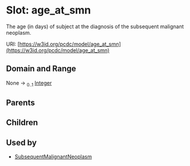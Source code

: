 
# Slot: age_at_smn


The age (in days) of subject at the diagnosis of the subsequent malignant neoplasm.

URI: [https://w3id.org/pcdc/model/age_at_smn](https://w3id.org/pcdc/model/age_at_smn)


## Domain and Range

None &#8594;  <sub>0..1</sub> [Integer](types/Integer.md)

## Parents


## Children


## Used by

 * [SubsequentMalignantNeoplasm](SubsequentMalignantNeoplasm.md)
